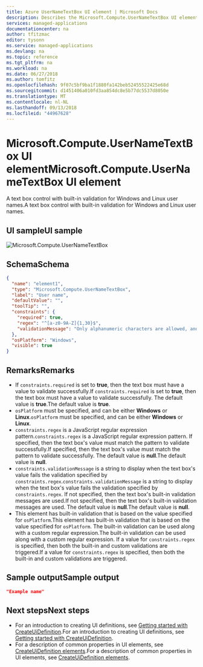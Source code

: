 ```yaml
---
title: Azure UserNameTextBox UI element | Microsoft Docs
description: Describes the Microsoft.Compute.UserNameTextBox UI element for Azure portal.
services: managed-applications
documentationcenter: na
author: tfitzmac
editor: tysonn
ms.service: managed-applications
ms.devlang: na
ms.topic: reference
ms.tgt_pltfrm: na
ms.workload: na
ms.date: 06/27/2018
ms.author: tomfitz
ms.openlocfilehash: 9f07c5bf9ba1f1880fa142beb52455522425e68d
ms.sourcegitcommit: d1451406a010fd3aa854dc8e5b77dc5537d8050e
ms.translationtype: MT
ms.contentlocale: nl-NL
ms.lasthandoff: 09/13/2018
ms.locfileid: "44967628"
---
```

# <a name="microsoftcomputeusernametextbox-ui-element"></a><span data-ttu-id="aa9bb-103">Microsoft.Compute.UserNameTextBox UI element</span><span class="sxs-lookup"><span data-stu-id="aa9bb-103">Microsoft.Compute.UserNameTextBox UI element</span></span>
<span data-ttu-id="aa9bb-104">A text box control with built-in validation for Windows and Linux user names.</span><span class="sxs-lookup"><span data-stu-id="aa9bb-104">A text box control with built-in validation for Windows and Linux user names.</span></span>

## <a name="ui-sample"></a><span data-ttu-id="aa9bb-105">UI sample</span><span class="sxs-lookup"><span data-stu-id="aa9bb-105">UI sample</span></span>
![Microsoft.Compute.UserNameTextBox](./media/managed-application-elements/microsoft.compute.usernametextbox.png)

## <a name="schema"></a><span data-ttu-id="aa9bb-107">Schema</span><span class="sxs-lookup"><span data-stu-id="aa9bb-107">Schema</span></span>
```json
{
  "name": "element1",
  "type": "Microsoft.Compute.UserNameTextBox",
  "label": "User name",
  "defaultValue": "",
  "toolTip": "",
  "constraints": {
    "required": true,
    "regex": "^[a-z0-9A-Z]{1,30}$",
    "validationMessage": "Only alphanumeric characters are allowed, and the value must be 1-30 characters long."
  },
  "osPlatform": "Windows",
  "visible": true
}
```

## <a name="remarks"></a><span data-ttu-id="aa9bb-108">Remarks</span><span class="sxs-lookup"><span data-stu-id="aa9bb-108">Remarks</span></span>
- <span data-ttu-id="aa9bb-109">If `constraints.required` is set to **true**, then the text box must have a value to validate successfully.</span><span class="sxs-lookup"><span data-stu-id="aa9bb-109">If `constraints.required` is set to **true**, then the text box must have a value to validate successfully.</span></span> <span data-ttu-id="aa9bb-110">The default value is **true**.</span><span class="sxs-lookup"><span data-stu-id="aa9bb-110">The default value is **true**.</span></span>
- <span data-ttu-id="aa9bb-111">`osPlatform` must be specified, and can be either **Windows** or **Linux**.</span><span class="sxs-lookup"><span data-stu-id="aa9bb-111">`osPlatform` must be specified, and can be either **Windows** or **Linux**.</span></span>
- <span data-ttu-id="aa9bb-112">`constraints.regex` is a JavaScript regular expression pattern.</span><span class="sxs-lookup"><span data-stu-id="aa9bb-112">`constraints.regex` is a JavaScript regular expression pattern.</span></span> <span data-ttu-id="aa9bb-113">If specified, then the text box's value must match the pattern to validate successfully.</span><span class="sxs-lookup"><span data-stu-id="aa9bb-113">If specified, then the text box's value must match the pattern to validate successfully.</span></span> <span data-ttu-id="aa9bb-114">The default value is **null**.</span><span class="sxs-lookup"><span data-stu-id="aa9bb-114">The default value is **null**.</span></span>
- <span data-ttu-id="aa9bb-115">`constraints.validationMessage` is a string to display when the text box's value fails the validation specified by `constraints.regex`.</span><span class="sxs-lookup"><span data-stu-id="aa9bb-115">`constraints.validationMessage` is a string to display when the text box's value fails the validation specified by `constraints.regex`.</span></span> <span data-ttu-id="aa9bb-116">If not specified, then the text box's built-in validation messages are used.</span><span class="sxs-lookup"><span data-stu-id="aa9bb-116">If not specified, then the text box's built-in validation messages are used.</span></span> <span data-ttu-id="aa9bb-117">The default value is **null**.</span><span class="sxs-lookup"><span data-stu-id="aa9bb-117">The default value is **null**.</span></span>
- <span data-ttu-id="aa9bb-118">This element has built-in validation that is based on the value specified for `osPlatform`.</span><span class="sxs-lookup"><span data-stu-id="aa9bb-118">This element has built-in validation that is based on the value specified for `osPlatform`.</span></span> <span data-ttu-id="aa9bb-119">The built-in validation can be used along with a custom regular expression.</span><span class="sxs-lookup"><span data-stu-id="aa9bb-119">The built-in validation can be used along with a custom regular expression.</span></span> <span data-ttu-id="aa9bb-120">If a value for `constraints.regex` is specified, then both the built-in and custom validations are triggered.</span><span class="sxs-lookup"><span data-stu-id="aa9bb-120">If a value for `constraints.regex` is specified, then both the built-in and custom validations are triggered.</span></span>

## <a name="sample-output"></a><span data-ttu-id="aa9bb-121">Sample output</span><span class="sxs-lookup"><span data-stu-id="aa9bb-121">Sample output</span></span>
```json
"Example name"
```

## <a name="next-steps"></a><span data-ttu-id="aa9bb-122">Next steps</span><span class="sxs-lookup"><span data-stu-id="aa9bb-122">Next steps</span></span>
* <span data-ttu-id="aa9bb-123">For an introduction to creating UI definitions, see [Getting started with CreateUiDefinition](create-uidefinition-overview.md).</span><span class="sxs-lookup"><span data-stu-id="aa9bb-123">For an introduction to creating UI definitions, see [Getting started with CreateUiDefinition](create-uidefinition-overview.md).</span></span>
* <span data-ttu-id="aa9bb-124">For a description of common properties in UI elements, see [CreateUiDefinition elements](create-uidefinition-elements.md).</span><span class="sxs-lookup"><span data-stu-id="aa9bb-124">For a description of common properties in UI elements, see [CreateUiDefinition elements](create-uidefinition-elements.md).</span></span>
